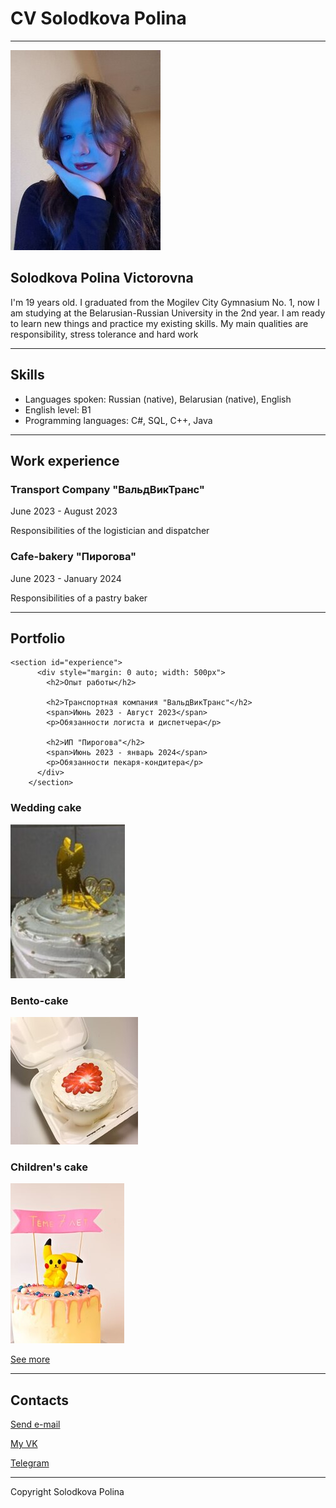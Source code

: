 # CV Solodkova Polina

---

![my photo](photo_2024-02-25_15-55-45.jpg)

## Solodkova Polina Victorovna

I'm 19 years old. I graduated from the Mogilev City Gymnasium No. 1, now I am studying at the Belarusian-Russian University in the 2nd year. I am ready to learn new things and practice my existing skills. My main qualities are responsibility, stress tolerance and hard work

---

## Skills

- Languages spoken: Russian (native), Belarusian (native), English
- English level: B1
- Programming languages: C#, SQL, C++, Java

---

## Work experience

### Transport Company "ВальдВикТранс"

June 2023 - August 2023

Responsibilities of the logistician and dispatcher

### Cafe-bakery "Пирогова"

June 2023 - January 2024

Responsibilities of a pastry baker

---

## Portfolio

```
<section id="experience">
      <div style="margin: 0 auto; width: 500px">
        <h2>Опыт работы</h2>

        <h2>Транспортная компания "ВальдВикТранс"</h2>
        <span>Июнь 2023 - Август 2023</span>
        <p>Обязанности логиста и диспетчера</p>

        <h2>ИП "Пирогова"</h2>
        <span>Июнь 2023 - январь 2024</span>
        <p>Обязанности пекаря-кондитера</p>
      </div>
    </section>

```

### Wedding cake

![Wedding cake](photo_2024-02-18_22-02-18.jpg)

### Bento-cake

![Bento-cake](photo_2024-02-18_22-02-16.jpg)

### Children's cake

![Children's cake](photo_2024-02-18_22-02-15.jpg)

[See more](https://www.instagram.com/malt_cake?igsh=cW1wb3QxbHI1Z3Bt)

---

## Contacts

[Send e-mail](mailto:polina.soldkova507@gmail.com)

[My VK](https://vk.com/solodkova1999)

[Telegram](https://t.me/malt_sun)

---

Copyright Solodkova Polina
